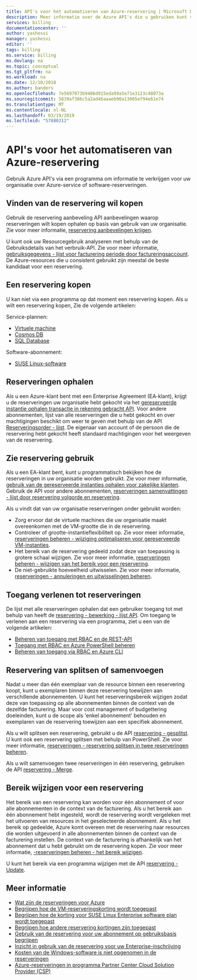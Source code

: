 ```yaml
---
title: API's voor het automatiseren van Azure-reservering | Microsoft Docs
description: Meer informatie over de Azure API's die u gebruiken kunt via een programma om reserveringsinformatie te verkrijgen.
services: billing
documentationcenter: ''
author: yashesvi
manager: yashesvi
editor: ''
tags: billing
ms.service: billing
ms.devlang: na
ms.topic: conceptual
ms.tgt_pltfrm: na
ms.workload: na
ms.date: 12/10/2018
ms.author: banders
ms.openlocfilehash: 7e5697073b9406d915eda99a5e71e3123c48073a
ms.sourcegitcommit: 5839af386c5a2ad46aaaeb90a13065ef94e61e74
ms.translationtype: MT
ms.contentlocale: nl-NL
ms.lasthandoff: 03/19/2019
ms.locfileid: "57880212"
---
```

# <a name="apis-for-azure-reservation-automation"></a>API's voor het automatiseren van Azure-reservering

Gebruik Azure API's via een programma om informatie te verkrijgen voor uw organisatie over Azure-service of software-reserveringen.

## <a name="find-reservation-plans-to-buy"></a>Vinden van de reservering wil kopen

Gebruik de reservering aanbeveling API aanbevelingen waarop reserveringen wilt kopen ophalen op basis van gebruik van uw organisatie. Zie voor meer informatie, [reservering aanbevelingen krijgen](/rest/api/billing/enterprise/billing-enterprise-api-reserved-instance-recommendation).

U kunt ook uw Resourcegebruik analyseren met behulp van de Gebruiksdetails van het verbruik-API. Zie voor meer informatie, [gebruiksgegevens - lijst voor facturering periode door factureringsaccount](/rest/api/consumption/usagedetails/list#billingaccountusagedetailslistforbillingperiod). De Azure-resources die u consistent gebruikt zijn meestal de beste kandidaat voor een reservering.

## <a name="buy-a-reservation"></a>Een reservering kopen

U kan niet via een programma op dat moment een reservering kopen. Als u wilt een reservering kopen, Zie de volgende artikelen:

Service-plannen:
- [Virtuele machine](../virtual-machines/windows/prepay-reserved-vm-instances.md?toc=/azure/billing/TOC.json)
-  [Cosmos DB](../cosmos-db/cosmos-db-reserved-capacity.md?toc=/azure/billing/TOC.json)
- [SQL Database](../sql-database/sql-database-reserved-capacity.md?toc=/azure/billing/TOC.json)

Software-abonnement:
- [SUSE Linux-software](../virtual-machines/linux/prepay-suse-software-charges.md?toc=/azure/billing/TOC.json)

## <a name="get-reservations"></a>Reserveringen ophalen

Als u een Azure-klant bent met een Enterprise Agreement (EA-klant), krijgt u de reserveringen uw organisatie hebt gekocht via het [gereserveerde instantie ophalen transactie in rekening gebracht API](/rest/api/billing/enterprise/billing-enterprise-api-reserved-instance-charges). Voor andere abonnementen, lijst van alle reserveringen die u hebt gekocht en over machtigingen beschikt om weer te geven met behulp van de API [Reserveringsorder - lijst](/rest/api/reserved-vm-instances/reservationorder/list). De eigenaar van account of de persoon die de reservering hebt gekocht heeft standaard machtigingen voor het weergeven van de reservering.

## <a name="see-reservation-usage"></a>Zie reservering gebruik

Als u een EA-klant bent, kunt u programmatisch bekijken hoe de reserveringen in uw organisatie worden gebruikt. Zie voor meer informatie, [gebruik van de gereserveerde instanties ophalen voor zakelijke klanten](/rest/api/billing/enterprise/billing-enterprise-api-reserved-instance-usage). Gebruik de API voor andere abonnementen, [reserveringen samenvattingen - lijst door reservering volgorde en reservering](/rest/api/consumption/reservationssummaries/listbyreservationorderandreservation).

Als u vindt dat van uw organisatie reserveringen onder gebruikt worden:

- Zorg ervoor dat de virtuele machines die uw organisatie maakt overeenkomen met de VM-grootte die in de reservering.
- Controleer of grootte-instantieflexibiliteit op. Zie voor meer informatie, [reserveringen beheren - wijziging optimaliseren voor gereserveerde VM-instanties](billing-manage-reserved-vm-instance.md#change-optimize-setting-for-reserved-vm-instances).
- Het bereik van de reservering gedeeld zodat deze van toepassing is grotere schaal wijzigen. Zie voor meer informatie, [reserveringen beheren - wijzigen van het bereik voor een reservering](billing-manage-reserved-vm-instance.md#change-the-scope-for-a-reservation).
- De niet-gebruikte hoeveelheid uitwisselen. Zie voor meer informatie, [reserveringen - annuleringen en uitwisselingen beheren](billing-manage-reserved-vm-instance.md#cancellations-and-exchanges).

## <a name="give-access-to-reservations"></a>Toegang verlenen tot reserveringen

De lijst met alle reserveringen ophalen dat een gebruiker toegang tot met behulp van heeft de [reservering - bewerking - lijst API](/rest/api/reserved-vm-instances/reservationorder/list). Om toegang te verlenen aan een reservering via een programma, ziet u een van de volgende artikelen:

- [Beheren van toegang met RBAC en de REST-API](../role-based-access-control/role-assignments-rest.md)
- [Toegang met RBAC en Azure PowerShell beheren](../role-based-access-control/role-assignments-powershell.md)
- [Beheren van toegang via RBAC en Azure CLI](../role-based-access-control/role-assignments-cli.md)

## <a name="split-or-merge-reservation"></a>Reservering van splitsen of samenvoegen

Nadat u meer dan één exemplaar van de resource binnen een reservering koopt, kunt u exemplaren binnen deze reservering toewijzen aan verschillende abonnementen. U kunt het reserveringsbereik wijzigen zodat deze van toepassing op alle abonnementen binnen de context van de dezelfde facturering. Maar voor cost management of budgettering doeleinden, kunt u de scope als 'enkel abonnement' behouden en exemplaren van de reservering toewijzen aan een specifiek abonnement. 

Als u wilt splitsen een reservering, gebruikt u de API [reservering - gesplitst](/rest/api/reserved-vm-instances/reservation/split). U kunt ook een reservering splitsen met behulp van PowerShell. Zie voor meer informatie, [reserveringen - reservering splitsen in twee reserveringen beheren](billing-manage-reserved-vm-instance.md#split-a-single-reservation-into-two-reservations).

Als u wilt samenvoegen twee reserveringen in één reservering, gebruiken de API [reservering - Merge](/rest/api/reserved-vm-instances/reservation/merge).

## <a name="change-scope-for-a-reservation"></a>Bereik wijzigen voor een reservering

Het bereik van een reservering kan worden voor één abonnement of voor alle abonnementen in de context van de facturering. Als u het bereik aan één abonnement hebt ingesteld, wordt de reservering wordt vergeleken met het uitvoeren van resources in het geselecteerde abonnement. Als u het bereik op gedeelde, Azure komt overeen met de reservering naar resources die worden uitgevoerd in alle abonnementen binnen de context van de facturering instellen. De context van de facturering is afhankelijk van het abonnement dat u hebt gebruikt om de reservering kopen. Zie voor meer informatie, [-reserveringen beheren - het bereik wijzigen](billing-manage-reserved-vm-instance.md#change-the-scope-for-a-reservation).

U kunt het bereik via een programma wijzigen met de API [reservering - Update](/rest/api/reserved-vm-instances/reservation/update).

## <a name="learn-more"></a>Meer informatie

- [Wat zijn de reserveringen voor Azure](billing-save-compute-costs-reservations.md)
- [Begrijpen hoe de VM-reserveringskorting wordt toegepast](billing-understand-vm-reservation-charges.md)
- [Begrijpen hoe de korting voor SUSE Linux Enterprise software plan wordt toegepast](billing-understand-suse-reservation-charges.md)
- [Begrijpen hoe andere reservering kortingen zijn toegepast](billing-understand-reservation-charges.md)
- [Gebruik van de reservering voor uw abonnement op gebruiksbasis begrijpen](billing-understand-reserved-instance-usage.md)
- [Inzicht in gebruik van de reservering voor uw Enterprise-inschrijving](billing-understand-reserved-instance-usage-ea.md)
- [Kosten van de Windows-software is niet opgenomen in de reserveringen](billing-reserved-instance-windows-software-costs.md)
- [Azure-reserveringen in programma Partner Center Cloud Solution Provider (CSP)](https://docs.microsoft.com/partner-center/azure-reservations)